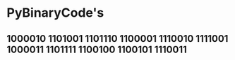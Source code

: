 # PyBinaryCode's
## 1000010 1101001 1101110 1100001 1110010 1111001 1000011 1101111 1100100 1100101 1110011
